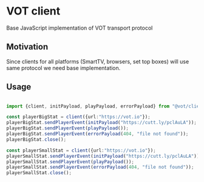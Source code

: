 # VOT client

Base JavaScript implementation of VOT transport protocol

## Motivation

Since clients for all platforms (SmartTV, browsers, set top boxes) will use same protocol we need base implementation.

## Usage 

```Typescript

import {client, initPayload, playPayload, errorPayload} from "@vot/client";

const playerBigStat = client({url:"https://vot.io"});
playerBigStat.sendPlayerEvent(initPayload("https://cutt.ly/pclAuLA"));
playerBigStat.sendPlayerEvent(playPayload());
playerBigStat.sendPlayerEvent(errorPayload(404, "file not found"));
playerBigStat.close();

const playerSmallStat = client({url:"https://vot.io"});
playerSmallStat.sendPlayerEvent(initPayload("https://cutt.ly/pclAuLA"));
playerSmallStat.sendPlayerEvent(playPayload());
playerSmallStat.sendPlayerEvent(errorPayload(404, "file not found"));
playerSmallStat.close();

```
